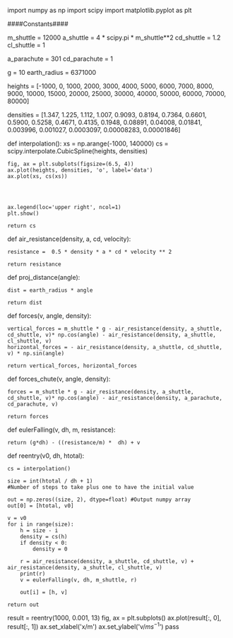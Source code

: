 import numpy as np
import scipy
import matplotlib.pyplot as plt

####Constants####

m_shuttle = 12000
a_shuttle = 4 * scipy.pi * m_shuttle**2
cd_shuttle = 1.2
cl_shuttle = 1

a_parachute = 301
cd_parachute = 1

g = 10
earth_radius = 6371000

heights = [-1000, 0, 1000, 2000, 3000, 4000, 5000, 6000, 7000, 8000, 9000, 10000,
             15000, 20000, 25000, 30000, 40000, 50000, 60000, 70000, 80000]

densities = [1.347, 1.225, 1.112, 1.007, 0.9093, 0.8194, 0.7364, 0.6601, 0.5900,
             0.5258, 0.4671, 0.4135, 0.1948, 0.08891, 0.04008, 0.01841, 0.003996,
             0.001027, 0.0003097, 0.00008283, 0.00001846]

def interpolation():
    xs = np.arange(-1000, 140000)
    cs = scipy.interpolate.CubicSpline(heights, densities)

    fig, ax = plt.subplots(figsize=(6.5, 4))
    ax.plot(heights, densities, 'o', label='data')
    ax.plot(xs, cs(xs))




    ax.legend(loc='upper right', ncol=1)
    plt.show()
    
    return cs


def air_resistance(density, a, cd, velocity):
    
    resistance =  0.5 * density * a * cd * velocity ** 2
    
    return resistance

def proj_distance(angle):
    
    dist = earth_radius * angle
    
    return dist


def forces(v, angle, density):
    
    vertical_forces = m_shuttle * g - air_resistance(density, a_shuttle, cd_shuttle, v)* np.cos(angle) - air_resistance(density, a_shuttle, cl_shuttle, v)
    horizontal_forces = - air_resistance(density, a_shuttle, cd_shuttle, v) * np.sin(angle)
    
    return vertical_forces, horizontal_forces
    

def forces_chute(v, angle, density):
    
    forces = m_shuttle * g - air_resistance(density, a_shuttle, cd_shuttle, v)* np.cos(angle) - air_resistance(density, a_parachute, cd_parachute, v)
    
    return forces



def eulerFalling(v, dh, m, resistance):
    
    

    return (g*dh) - ((resistance/m) *  dh) + v











def reentry(v0, dh, htotal):
      
    cs = interpolation()

    size = int(htotal / dh + 1)
    #Number of steps to take plus one to have the initial value
    
    out = np.zeros((size, 2), dtype=float) #Output numpy array
    out[0] = [htotal, v0]

    v = v0
    for i in range(size):
        h = size - i
        density = cs(h)
        if density < 0:
            density = 0
        
        r = air_resistance(density, a_shuttle, cd_shuttle, v) + air_resistance(density, a_shuttle, cl_shuttle, v)
        print(r)
        v = eulerFalling(v, dh, m_shuttle, r)
        
        out[i] = [h, v]
      
    return out


result = reentry(1000, 0.001, 13)
fig, ax = plt.subplots()
ax.plot(result[:, 0], result[:, 1])
ax.set_xlabel('x/m')
ax.set_ylabel('v/$ms^{-1}$')
pass

   

